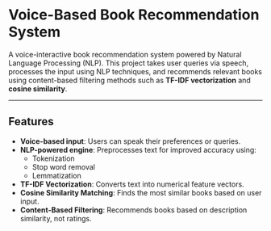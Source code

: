 # Voice-Based Book Recommendation System

A voice-interactive book recommendation system powered by Natural Language Processing (NLP). This project takes user queries via speech, processes the input using NLP techniques, and recommends relevant books using content-based filtering methods such as **TF-IDF vectorization** and **cosine similarity**.

---

## Features

- **Voice-based input**: Users can speak their preferences or queries.
- **NLP-powered engine**: Preprocesses text for improved accuracy using:
  - Tokenization
  - Stop word removal
  - Lemmatization
- **TF-IDF Vectorization**: Converts text into numerical feature vectors.
- **Cosine Similarity Matching**: Finds the most similar books based on user input.
- **Content-Based Filtering**: Recommends books based on description similarity, not ratings.
